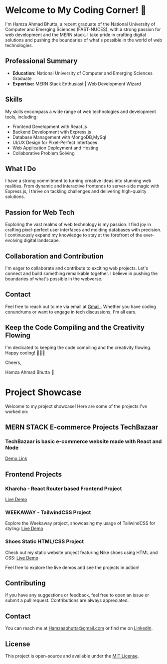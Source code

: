 # Welcome to My Coding Corner! 👋

I'm Hamza Ahmad Bhutta, a recent graduate of the National University of Computer and Emerging Sciences (FAST-NUCES), with a strong passion for web development and the MERN stack. I take pride in crafting digital solutions and pushing the boundaries of what's possible in the world of web technologies.

## Professional Summary

- **Education:** National University of Computer and Emerging Sciences Graduate
- **Expertise:** MERN Stack Enthusiast | Web Development Wizard

## Skills

My skills encompass a wide range of web technologies and development tools, including:

- Frontend Development with React.js
- Backend Development with Express.js
- Database Management with MongoDB,MySql
- UI/UX Design for Pixel-Perfect Interfaces
- Web Application Deployment and Hosting
- Collaborative Problem Solving

## What I Do

I have a strong commitment to turning creative ideas into stunning web realities. From dynamic and interactive frontends to server-side magic with Express.js, I thrive on tackling challenges and delivering high-quality solutions.

## Passion for Web Tech

Exploring the vast realms of web technology is my passion. I find joy in crafting pixel-perfect user interfaces and molding databases with precision. I continuously expand my knowledge to stay at the forefront of the ever-evolving digital landscape.

## Collaboration and Contribution

I'm eager to collaborate and contribute to exciting web projects. Let's connect and build something remarkable together. I believe in pushing the boundaries of what's possible in the webverse.

## Contact

Feel free to reach out to me via email at [Gmail:](mailto:hamzaabhutta@gmail.com). Whether you have coding conundrums or want to engage in tech discussions, I'm all ears.

## Keep the Code Compiling and the Creativity Flowing

I'm dedicated to keeping the code compiling and the creativity flowing. Happy coding! 👨‍💻🎨

Cheers,

Hamza Ahmad Bhutta 🚀




# Project Showcase

Welcome to my project showcase! Here are some of the projects I've worked on:

## MERN STACK  E-commerce  Projects TechBazaar
### TechBazaar is basic e-commerce website made with React and Node 
[Demo Link](https://techbazaar2-03b6a14861c6.herokuapp.com/)


## Frontend Projects
### Kharcha - React Router based Frontend Project
[Live Demo](https://kharchaa.netlify.app/)

### WEEKAWAY - TailwindCSS Project
Explore the Weekaway project, showcasing my usage of TailwindCSS for styling:
[Live Demo](https://weekaway2.netlify.app/)

### Shoes Static HTML/CSS Project
Check out my static website project featuring Nike shoes using HTML and CSS:
[Live Demo](https://ultimategurubhutta.github.io/NikeShoe/)

Feel free to explore the live demos and see the projects in action!

## Contributing

If you have any suggestions or feedback, feel free to open an issue or submit a pull request. Contributions are always appreciated.

## Contact

You can reach me at Hamzaabhutta@gmail.com or find me on [LinkedIn](https://www.linkedin.com/in/hamza-ahmad-bhutta-ab7694204/).

## License

This project is open-source and available under the [MIT License](LICENSE).


<!---
UltimateGuruBhutta/UltimateGuruBhutta is a ✨ special ✨ repository because its `README.md` (this file) appears on your GitHub profile.
You can click the Preview link to take a look at your changes.
--->
